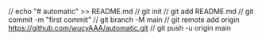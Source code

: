 // echo "# automatic" >> README.md
// git init
// git add README.md
// git commit -m "first commit"
// git branch -M main
// git remote add origin https://github.com/wucyAAA/automatic.git
// git push -u origin main